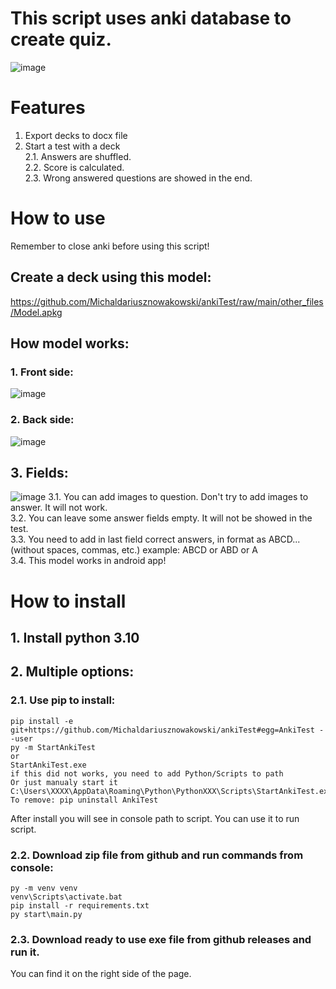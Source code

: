 # This script uses anki database to create quiz.
![image](https://github.com/Michaldariusznowakowski/ankiTest/blob/main/other_files/test.png?raw=true)
# Features
1. Export decks to docx file  
2. Start a test with a deck  
2.1. Answers are shuffled.  
2.2. Score is calculated.  
2.3. Wrong answered questions are showed in the end.  

# How to use
Remember to close anki before using this script!
## Create a deck using this model:
https://github.com/Michaldariusznowakowski/ankiTest/raw/main/other_files/Model.apkg
## How model works:
### 1. Front side:
![image](https://github.com/Michaldariusznowakowski/ankiTest/blob/main/other_files/card.png?raw=true)
### 2. Back side:
![image](https://github.com/Michaldariusznowakowski/ankiTest/blob/main/other_files/card_correct.png?raw=true)
## 3. Fields:
![image](https://github.com/Michaldariusznowakowski/ankiTest/blob/main/other_files/card_edit.png?raw=true)
3.1. You can add images to question. Don't try to add images to answer. It will not work.  
3.2. You can leave some answer fields empty. It will not be showed in the test.  
3.3. You need to add in last field correct answers, in format as ABCD... (without spaces, commas, etc.) example: ABCD or ABD or A  
3.4. This model works in android app!

# How to install
## 1. Install python 3.10
## 2. Multiple options:
### 2.1. Use pip to install:
```
pip install -e git+https://github.com/Michaldariusznowakowski/ankiTest#egg=AnkiTest --user
py -m StartAnkiTest
or 
StartAnkiTest.exe
if this did not works, you need to add Python/Scripts to path
Or just manualy start it C:\Users\XXXX\AppData\Roaming\Python\PythonXXX\Scripts\StartAnkiTest.exe
To remove: pip uninstall AnkiTest
```
After install you will see in console path to script. You can use it to run script.
### 2.2. Download zip file from github and run commands from console:
```
py -m venv venv
venv\Scripts\activate.bat
pip install -r requirements.txt
py start\main.py
```
### 2.3. Download ready to use exe file from github releases and run it.
You can find it on the right side of the page.


